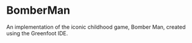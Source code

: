 # BomberMan
An implementation of the iconic childhood game, Bomber Man, created using the Greenfoot IDE. 

